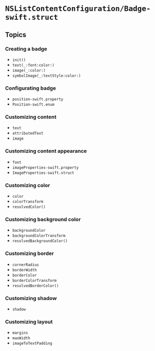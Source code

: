 # ``NSListContentConfiguration/Badge-swift.struct``

## Topics

### Creating a badge

- ``init()``
- ``text(_:font:color:)``
- ``image(_:color:)``
- ``symbolImage(_:textStyle:color:)``

### Configurating badge

- ``position-swift.property``
- ``Position-swift.enum``

### Customizing content

- ``text``
- ``attributedText``
- ``image``

### Customizing content appearance

- ``font``
- ``imageProperties-swift.property``
- ``ImageProperties-swift.struct``

### Customizing color

- ``color``
- ``colorTransform``
- ``resolvedColor()``

### Customizing background color

- ``backgroundColor``
- ``backgroundColorTransform``
- ``resolvedBackgroundColor()``

### Customizing border

- ``cornerRadius``
- ``borderWidth``
- ``borderColor``
- ``borderColorTransform``
- ``resolvedBorderColor()``

### Customizing shadow

- ``shadow``

### Customizing layout

- ``margins``
- ``maxWidth``
- ``imageToTextPadding``
